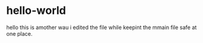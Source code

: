 # hello-world
hello  this is amother   wau i edited the file while keepint the mmain file safe at one place.
